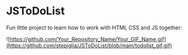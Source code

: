 # JSToDoList

Fun little project to learn how to work with HTML CSS and JS together: 

![https://github.com/Your_Repository_Name/Your_GIF_Name.gif](https://github.com/stepiglia/JSToDoList/blob/main/todolist_gif.gif)

